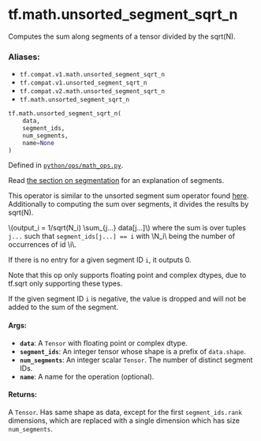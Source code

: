 <div itemscope itemtype="http://developers.google.com/ReferenceObject">
<meta itemprop="name" content="tf.math.unsorted_segment_sqrt_n" />
<meta itemprop="path" content="Stable" />
</div>

# tf.math.unsorted_segment_sqrt_n

Computes the sum along segments of a tensor divided by the sqrt(N).

### Aliases:

* `tf.compat.v1.math.unsorted_segment_sqrt_n`
* `tf.compat.v1.unsorted_segment_sqrt_n`
* `tf.compat.v2.math.unsorted_segment_sqrt_n`
* `tf.math.unsorted_segment_sqrt_n`

``` python
tf.math.unsorted_segment_sqrt_n(
    data,
    segment_ids,
    num_segments,
    name=None
)
```



Defined in [`python/ops/math_ops.py`](/code/stable/tensorflow/python/ops/math_ops.py).

<!-- Placeholder for "Used in" -->

Read [the section on
segmentation](https://tensorflow.org/api_docs/python/tf/math#Segmentation)
for an explanation of segments.

This operator is similar to the unsorted segment sum operator found
[here](../../../api_docs/python/math_ops.md#UnsortedSegmentSum).
Additionally to computing the sum over segments, it divides the results by
sqrt(N).

\\(output_i = 1/sqrt(N_i) \sum_{j...} data[j...]\\) where the sum is over
tuples `j...` such that `segment_ids[j...] == i` with \\N_i\\ being the
number of occurrences of id \\i\\.

If there is no entry for a given segment ID `i`, it outputs 0.

Note that this op only supports floating point and complex dtypes,
due to tf.sqrt only supporting these types.

If the given segment ID `i` is negative, the value is dropped and will not
be added to the sum of the segment.

#### Args:


* <b>`data`</b>: A `Tensor` with floating point or complex dtype.
* <b>`segment_ids`</b>: An integer tensor whose shape is a prefix of `data.shape`.
* <b>`num_segments`</b>: An integer scalar `Tensor`.  The number of distinct segment
  IDs.
* <b>`name`</b>: A name for the operation (optional).


#### Returns:

 A `Tensor`.  Has same shape as data, except for the first `segment_ids.rank`
 dimensions, which are replaced with a single dimension which has size
`num_segments`.
